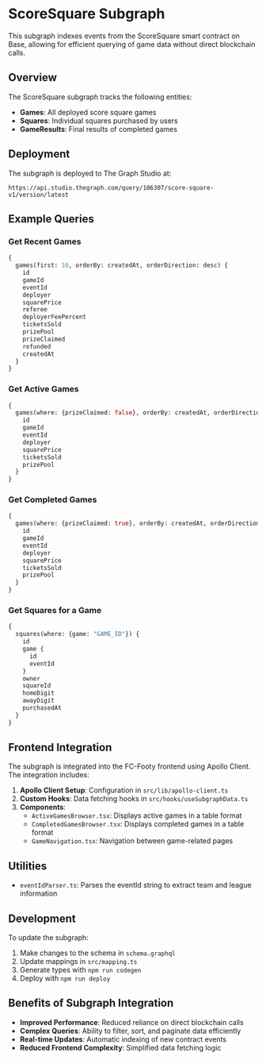 # ScoreSquare Subgraph

This subgraph indexes events from the ScoreSquare smart contract on Base, allowing for efficient querying of game data without direct blockchain calls.

## Overview

The ScoreSquare subgraph tracks the following entities:

- **Games**: All deployed score square games
- **Squares**: Individual squares purchased by users
- **GameResults**: Final results of completed games

## Deployment

The subgraph is deployed to The Graph Studio at:

```
https://api.studio.thegraph.com/query/106307/score-square-v1/version/latest
```

## Example Queries

### Get Recent Games

```graphql
{
  games(first: 10, orderBy: createdAt, orderDirection: desc) {
    id
    gameId
    eventId
    deployer
    squarePrice
    referee
    deployerFeePercent
    ticketsSold
    prizePool
    prizeClaimed
    refunded
    createdAt
  }
}
```

### Get Active Games

```graphql
{
  games(where: {prizeClaimed: false}, orderBy: createdAt, orderDirection: desc) {
    id
    gameId
    eventId
    deployer
    squarePrice
    ticketsSold
    prizePool
  }
}
```

### Get Completed Games

```graphql
{
  games(where: {prizeClaimed: true}, orderBy: createdAt, orderDirection: desc) {
    id
    gameId
    eventId
    deployer
    squarePrice
    ticketsSold
    prizePool
  }
}
```

### Get Squares for a Game

```graphql
{
  squares(where: {game: "GAME_ID"}) {
    id
    game {
      id
      eventId
    }
    owner
    squareId
    homeDigit
    awayDigit
    purchasedAt
  }
}
```

## Frontend Integration

The subgraph is integrated into the FC-Footy frontend using Apollo Client. The integration includes:

1. **Apollo Client Setup**: Configuration in `src/lib/apollo-client.ts`
2. **Custom Hooks**: Data fetching hooks in `src/hooks/useSubgraphData.ts`
3. **Components**:
   - `ActiveGamesBrowser.tsx`: Displays active games in a table format
   - `CompletedGamesBrowser.tsx`: Displays completed games in a table format
   - `GameNavigation.tsx`: Navigation between game-related pages

## Utilities

- `eventIdParser.ts`: Parses the eventId string to extract team and league information

## Development

To update the subgraph:

1. Make changes to the schema in `schema.graphql`
2. Update mappings in `src/mapping.ts`
3. Generate types with `npm run codegen`
4. Deploy with `npm run deploy`

## Benefits of Subgraph Integration

- **Improved Performance**: Reduced reliance on direct blockchain calls
- **Complex Queries**: Ability to filter, sort, and paginate data efficiently
- **Real-time Updates**: Automatic indexing of new contract events
- **Reduced Frontend Complexity**: Simplified data fetching logic 
